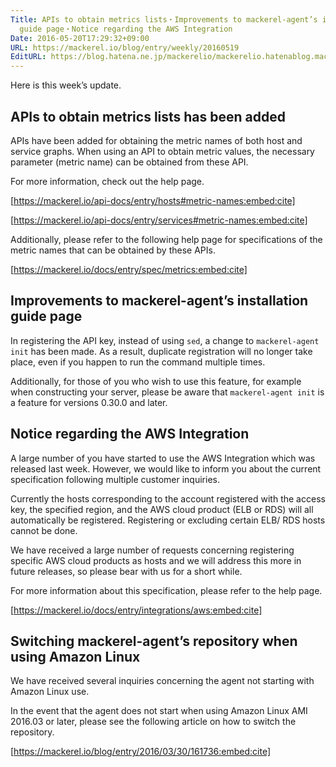 ```yaml
---
Title: APIs to obtain metrics lists・Improvements to mackerel-agent’s installation
  guide page・Notice regarding the AWS Integration
Date: 2016-05-20T17:29:32+09:00
URL: https://mackerel.io/blog/entry/weekly/20160519
EditURL: https://blog.hatena.ne.jp/mackerelio/mackerelio.hatenablog.mackerel.io/atom/entry/6653812171397087330
---
```


Here is this week’s update.

## APIs to obtain metrics lists has been added

APIs have been added for obtaining the metric names of both host and service graphs. 
When using an API to obtain metric values, the necessary parameter (metric name) can be obtained from these API.

For more information, check out the help page. 

[https://mackerel.io/api-docs/entry/hosts#metric-names:embed:cite]

[https://mackerel.io/api-docs/entry/services#metric-names:embed:cite]

Additionally, please refer to the following help page for specifications of the metric names that can be obtained by these APIs.

[https://mackerel.io/docs/entry/spec/metrics:embed:cite]

## Improvements to mackerel-agent’s installation guide page 

In registering the API key, instead of using `sed`,  a change to `mackerel-agent init` has been made. As a result, duplicate registration will no longer take place, even if you happen to run the command multiple times.

Additionally, for those of you who wish to use this feature, for example when constructing your server, please be aware that `mackerel-agent init` is a feature for versions 0.30.0 and later. 

## Notice regarding the AWS Integration

A large number of you have started to use the AWS Integration which was released last week.
However, we would like to inform you about the current specification following multiple customer inquiries. 

Currently the hosts corresponding to the account registered with the access key, the specified region, and the AWS cloud product (ELB or RDS) will all automatically be registered. Registering or excluding certain ELB/ RDS hosts cannot be done.

We have received a large number of requests concerning registering specific AWS cloud products as hosts and we will address this more in future releases, so please bear with us for a short while.

For more information about this specification, please refer to the help page.

[https://mackerel.io/docs/entry/integrations/aws:embed:cite]

## Switching mackerel-agent’s repository when using Amazon Linux

We have received several inquiries concerning the agent not starting with Amazon Linux use. 

In the event that the agent does not start when using Amazon Linux AMI 2016.03 or later, please see the following article on how to switch the repository. 

[https://mackerel.io/blog/entry/2016/03/30/161736:embed:cite]
